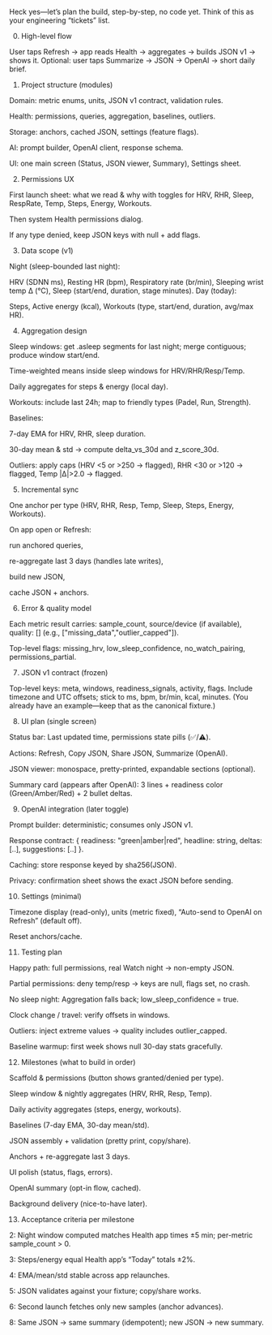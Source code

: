 Heck yes—let’s plan the build, step-by-step, no code yet. Think of this as your engineering “tickets” list.

0) High-level flow

User taps Refresh → app reads Health → aggregates → builds JSON v1 → shows it.
Optional: user taps Summarize → JSON → OpenAI → short daily brief.

1) Project structure (modules)

Domain: metric enums, units, JSON v1 contract, validation rules.

Health: permissions, queries, aggregation, baselines, outliers.

Storage: anchors, cached JSON, settings (feature flags).

AI: prompt builder, OpenAI client, response schema.

UI: one main screen (Status, JSON viewer, Summary), Settings sheet.

2) Permissions UX

First launch sheet: what we read & why with toggles for HRV, RHR, Sleep, RespRate, Temp, Steps, Energy, Workouts.

Then system Health permissions dialog.

If any type denied, keep JSON keys with null + add flags.

3) Data scope (v1)

Night (sleep-bounded last night):

HRV (SDNN ms), Resting HR (bpm), Respiratory rate (br/min), Sleeping wrist temp Δ (°C), Sleep (start/end, duration, stage minutes).
Day (today):

Steps, Active energy (kcal), Workouts (type, start/end, duration, avg/max HR).

4) Aggregation design

Sleep windows: get .asleep segments for last night; merge contiguous; produce window start/end.

Time-weighted means inside sleep windows for HRV/RHR/Resp/Temp.

Daily aggregates for steps & energy (local day).

Workouts: include last 24h; map to friendly types (Padel, Run, Strength).

Baselines:

7-day EMA for HRV, RHR, sleep duration.

30-day mean & std → compute delta_vs_30d and z_score_30d.

Outliers: apply caps (HRV <5 or >250 → flagged), RHR <30 or >120 → flagged, Temp |Δ|>2.0 → flagged.

5) Incremental sync

One anchor per type (HRV, RHR, Resp, Temp, Sleep, Steps, Energy, Workouts).

On app open or Refresh:

run anchored queries,

re-aggregate last 3 days (handles late writes),

build new JSON,

cache JSON + anchors.

6) Error & quality model

Each metric result carries: sample_count, source/device (if available), quality: [] (e.g., ["missing_data","outlier_capped"]).

Top-level flags: missing_hrv, low_sleep_confidence, no_watch_pairing, permissions_partial.

7) JSON v1 contract (frozen)

Top-level keys: meta, windows, readiness_signals, activity, flags.
Include timezone and UTC offsets; stick to ms, bpm, br/min, kcal, minutes.
(You already have an example—keep that as the canonical fixture.)

8) UI plan (single screen)

Status bar: Last updated time, permissions state pills (✅/⚠️).

Actions: Refresh, Copy JSON, Share JSON, Summarize (OpenAI).

JSON viewer: monospace, pretty-printed, expandable sections (optional).

Summary card (appears after OpenAI): 3 lines + readiness color (Green/Amber/Red) + 2 bullet deltas.

9) OpenAI integration (later toggle)

Prompt builder: deterministic; consumes only JSON v1.

Response contract: { readiness: "green|amber|red", headline: string, deltas: [..], suggestions: [..] }.

Caching: store response keyed by sha256(JSON).

Privacy: confirmation sheet shows the exact JSON before sending.

10) Settings (minimal)

Timezone display (read-only), units (metric fixed), “Auto-send to OpenAI on Refresh” (default off).

Reset anchors/cache.

11) Testing plan

Happy path: full permissions, real Watch night → non-empty JSON.

Partial permissions: deny temp/resp → keys are null, flags set, no crash.

No sleep night: Aggregation falls back; low_sleep_confidence = true.

Clock change / travel: verify offsets in windows.

Outliers: inject extreme values → quality includes outlier_capped.

Baseline warmup: first week shows null 30-day stats gracefully.

12) Milestones (what to build in order)

Scaffold & permissions (button shows granted/denied per type).

Sleep window & nightly aggregates (HRV, RHR, Resp, Temp).

Daily activity aggregates (steps, energy, workouts).

Baselines (7-day EMA, 30-day mean/std).

JSON assembly + validation (pretty print, copy/share).

Anchors + re-aggregate last 3 days.

UI polish (status, flags, errors).

OpenAI summary (opt-in flow, cached).

Background delivery (nice-to-have later).

13) Acceptance criteria per milestone

2: Night window computed matches Health app times ±5 min; per-metric sample_count > 0.

3: Steps/energy equal Health app’s “Today” totals ±2%.

4: EMA/mean/std stable across app relaunches.

5: JSON validates against your fixture; copy/share works.

6: Second launch fetches only new samples (anchor advances).

8: Same JSON → same summary (idempotent); new JSON → new summary.